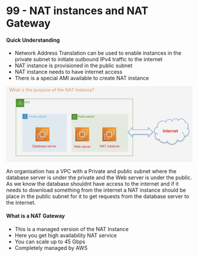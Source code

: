 # 99 - NAT instances and NAT Gateway

#### Quick Understanding 

* Network Address Translation can be used to enable instances in the private subnet to initiate outbound IPv4 traffic to the internet 
* NAT instance is provisioned in the public subnet
* NAT instance needs to have internet access
* There is a special AMI available to create NAT instance 

![](../../../.gitbook/assets/image%20%2872%29.png)

An organisation has a VPC with a Private and public subnet where the database server is under the private and the Web server is under the public. As we know the database shouldnt have access to the internet and if it needs to download something from the internet  a NAT instance should be place in the public subnet for it to get requests from the database server to the internet.

#### What is a NAT Gateway

* This is a managed version of the NAT Instance
* Here you get high availability NAT service 
* You can scale up to 45 Gbps
* Completely managed by AWS 





